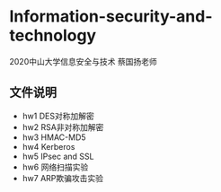 # Information-security-and-technology
2020中山大学信息安全与技术 蔡国扬老师

## 文件说明

- hw1 DES对称加解密
- hw2 RSA非对称加解密
- hw3 HMAC-MD5
- hw4 Kerberos
- hw5 IPsec and SSL
- hw6 网络扫描实验
- hw7 ARP欺骗攻击实验
